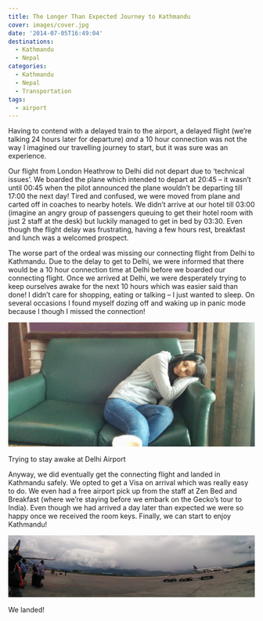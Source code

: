 ```yaml
---
title: The Longer Than Expected Journey to Kathmandu
cover: images/cover.jpg
date: '2014-07-05T16:49:04'
destinations:
  - Kathmandu
  - Nepal
categories:
  - Kathmandu
  - Nepal
  - Transportation
tags:
  - airport
---
```

Having to contend with a delayed train to the airport, a delayed flight (we’re talking 24 hours later for departure) _and_ a 10 hour connection was not the way I imagined our travelling journey to start, but it was sure was an experience.

Our flight from London Heathrow to Delhi did not depart due to ‘technical issues’. We boarded the plane which intended to depart at 20:45 – it wasn’t until 00:45 when the pilot announced the plane wouldn’t be departing till 17:00 the next day! Tired and confused, we were moved from plane and carted off in coaches to nearby hotels. We didn’t arrive at our hotel till 03:00 (imagine an angry group of passengers queuing to get their hotel room with just 2 staff at the desk) but luckily managed to get in bed by 03:30. Even though the flight delay was frustrating, having a few hours rest, breakfast and lunch was a welcomed prospect.

The worse part of the ordeal was missing our connecting flight from Delhi to Kathmandu. Due to the delay to get to Delhi, we were informed that there would be a 10 hour connection time at Delhi before we boarded our connecting flight. Once we arrived at Delhi, we were desperately trying to keep ourselves awake for the next 10 hours which was easier said than done! I didn’t care for shopping, eating or talking – I just wanted to sleep. On several occasions I found myself dozing off and waking up in panic mode because I though I missed the connection!

![](images/Me-Sleeping-at-Delhi-Airport-e1436171213765-1024x513.jpg)

Trying to stay awake at Delhi Airport

Anyway, we did eventually get the connecting flight and landed in Kathmandu safely. We opted to get a Visa on arrival which was really easy to do. We even had a free airport pick up from the staff at Zen Bed and Breakfast (where we’re staying before we embark on the Gecko’s tour to India). Even though we had arrived a day later than expected we were so happy once we received the room keys. Finally, we can start to enjoy Kathmandu!

![](images/Kathmandu-Airport.jpg)

We landed!
